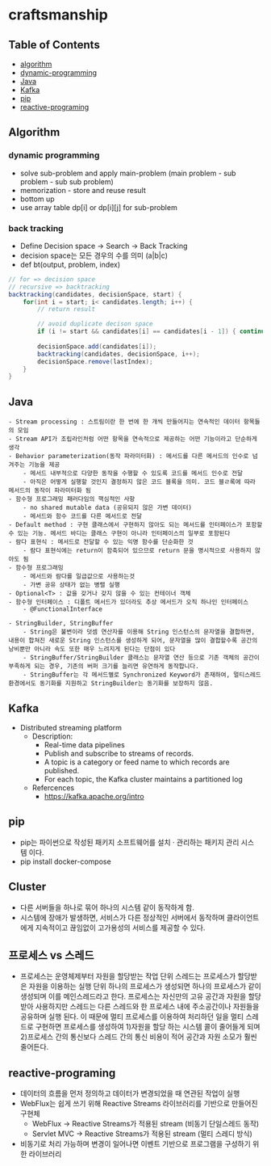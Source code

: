 # craftsmanship

## Table of Contents

- [algorithm](#algorithm)
- [dynamic-programming](#dynamic-programming)
- [Java](#java)
- [Kafka](#kafka)
- [pip](#pip)
- [reactive-programing](#reactive-programing)

## Algorithm

### dynamic programming
- solve sub-problem and apply main-problem (main problem - sub problem - sub sub problem)
- memorization - store and reuse result 
- bottom up
- use array table dp[i] or dp[i][j] for sub-problem

### back tracking
- Define Decision space -> Search -> Back Tracking
- decision space는 모든 경우의 수를 의미 (a|b|c)
- def bt(output, problem, index)
```java //
// for => decision space
// recursive => backtracking
backtracking(candidates, decisionSpace, start) {
    for(int i = start; i< candidates.length; i++) {
        // return result

        // avoid duplicate decison space
        if (i != start && candidates[i] == candidates[i - 1]) { continue; }
        
        decisionSpace.add(candidates[i]);
        backtracking(candidates, decisionSpace, i++);
        decisionSpace.remove(lastIndex);
    }
}
```


## Java
    - Stream processing : 스트림이란 한 번에 한 개씩 만들어지는 연속적인 데이터 항목들의 모임
    - Stream API가 조립라인처럼 어떤 항목을 연속적으로 제공하는 어떤 기능이라고 단순하게 생각
    - Behavior parameterization(동작 파라미터화) : 메서드를 다른 메서드의 인수로 넘겨주는 기능을 제공
        - 메서드 내부적으로 다양한 동작을 수행할 수 있도록 코드를 메서드 인수로 전달
        - 아직은 어떻게 실행할 것인지 결정하지 않은 코드 블록을 의미. 코드 블ㄹ록에 따라 메서드의 동작이 파라미터화 됨
    - 함수형 프로그래밍 패러다임의 핵심적인 사항
        - no shared mutable data (공유되지 않은 가변 데이터)
        - 메서드와 함수 코드를 다른 메서드로 전달
    - Default method : 구현 클래스에서 구현하지 않아도 되는 메서드를 인터페이스가 포함할 수 있는 기능. 메서드 바디는 클래스 구현이 아니라 인터페이스의 일부로 포함된다
    - 람다 표현식 : 메서드로 전달할 수 있는 익명 함수를 단순화한 것
        - 람다 표현식에는 return이 함축되어 있으므로 return 문을 명시적으로 사용하지 않아도 됨
    - 함수형 프로그래밍
        - 메서드와 람다를 일급값으로 사용하는것
        - 가변 공유 상태가 없는 병렬 실행
    - Optional<T> : 값을 갖거나 갖지 않을 수 있는 컨테이너 객체
    - 함수형 인터페이스 : 디폴트 메서드가 있더라도 추상 메서드가 오직 하나인 인터페이스
        - @FunctionalInterface

    - StringBuilder, StringBuffer
        - String은 불변이라 덧셈 연산자를 이용해 String 인스턴스의 문자열을 결합하면, 내용이 합쳐진 새로운 String 인스턴스를 생성하게 되어, 문자열을 많이 결합할수록 공간의 낭비뿐만 아니라 속도 또한 매우 느려지게 된다는 단점이 있다
        - StringBuffer/StringBuilder 클래스는 문자열 연산 등으로 기존 객체의 공간이 부족하게 되는 경우, 기존의 버퍼 크기를 늘리면 유연하게 동작합니다.
        - StringBuffer는 각 메서드별로 Synchronized Keyword가 존재하여, 멀티스레드 환경에서도 동기화를 지원하고 StringBuilder는 동기화를 보장하지 않음.
        


## Kafka
- Distributed streaming platform
    - Description:
        - Real-time data pipelines
        - Publish and subscribe to streams of records.
        - A topic is a category or feed name to which records are published.
        - For each topic, the Kafka cluster maintains a partitioned log
    - Refercences
        - https://kafka.apache.org/intro

## pip
- pip는 파이썬으로 작성된 패키지 소프트웨어를 설치 · 관리하는 패키지 관리 시스템 이다. 
- pip install docker-compose


## Cluster
- 다른 서버들을 하나로 묶어 하나의 시스템 같이 동작하게 함.
- 시스템에 장애가 발생하면, 서비스가 다른 정상적인 서버에서 동작하며 클라이언트에게 지속적이고 끊임없이 고가용성의 서비스를 제공할 수 있다.


## 프로세스 vs 스레드
- 프로세스는 운영체제부터 자원을 할당받는 작업 단위
스레드는 프로세스가 할당받은 자원을 이용하는 실행 단위
하나의 프로세스가 생성되면 하나의 프로세스가 같이 생성되며 이를 메인스레드라고 한다.
프로세스는 자신만의 고유 공간과 자원을 할당 받아 사용하지만 스레드는 다른 스레드와 한 프로세스 내에 주소공간이나 자원들을 공유하며 실행 된다.
이 때문에 멀티 프로세스를 이용하여 처리하던 일을 멀티 스레드로 구현하면 프로세스를 생성하여 1)자원을 할당 하는 시스템 콜이 줄어들게 되며 2)프로세스 간의 통신보다 스레드 간의 통신 비용이 적어 공간과 자원 소모가 훨씬 줄어든다.

## reactive-programing
- 데이터의 흐름을 먼저 정의하고 데이터가 변경되었을 때 연관된 작업이 실행
- WebFlux는 쉽게 쓰기 위해 Reactive Streams 라이브러리를 기반으로 만들어진 구현체
    - WebFlux -> Reactive Streams가 적용된 stream (비동기 단일스레드 동작)
    - Servlet MVC -> Reactive Streams가 적용된 stream (멀티 스레디 방식)
- 비동기로 처리 가능하며 변경이 일어나면 이벤트 기반으로 프로그램을 구성하기 위한 라이브러리
